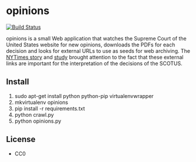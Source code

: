 # opinions

[![Build Status](https://travis-ci.org/edsu/opinions.svg)](http://travis-ci.org/edsu/opinions)

opinions is a small Web application that watches the Supreme Court of the United States website for new opinions, downloads the PDFs for each decision and looks for external URLs to use as seeds for web archiving.  The [NYTimes story](http://www.nytimes.com/2013/09/24/us/politics/in-supreme-court-opinions-clicks-that-lead-nowhere.html) and [study](http://papers.ssrn.com/sol3/papers.cfm?abstract_id=2329161) brought attention to the fact that these external links are important for the interpretation of the decisions of the SCOTUS.

## Install

1. sudo apt-get install python python-pip virtualenvwrapper
1. mkvirtualenv opinions
1. pip install -r requirements.txt
1. python crawl.py
1. python opinions.py

## License

* CC0
